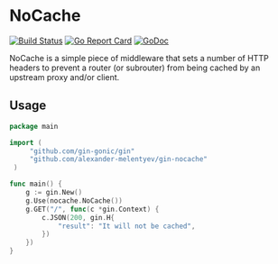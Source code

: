 # NoCache

[![Build Status](https://travis-ci.org/alexander-melentyev/gin-nocache.svg?branch=master)](https://travis-ci.org/alexander-melentyev/gin-nocache)
[![Go Report Card](https://goreportcard.com/badge/github.com/alexander-melentyev/gin-nocache)](https://goreportcard.com/report/github.com/alexander-melentyev/gin-nocache)
[![GoDoc](https://godoc.org/gotest.tools?status.svg)](https://godoc.org/github.com/alexander-melentyev/gin-nocache)

NoCache is a simple piece of middleware that sets a number of HTTP headers to prevent a router (or subrouter) from being cached by an upstream proxy and/or client.

## Usage
```go
package main

import (
     "github.com/gin-gonic/gin"
     "github.com/alexander-melentyev/gin-nocache"
 )

func main() {
	g := gin.New()
	g.Use(nocache.NoCache())
	g.GET("/", func(c *gin.Context) {
		c.JSON(200, gin.H{
			"result": "It will not be cached",
        })
    })
}
 ```